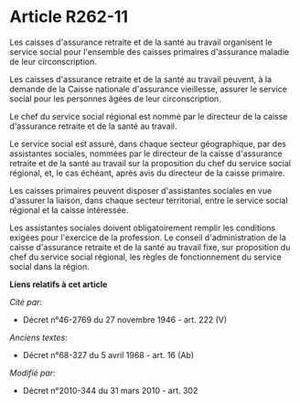 # Article R262-11

Les caisses d'assurance retraite et de la santé au travail organisent le service social pour l'ensemble des caisses primaires
d'assurance maladie de leur circonscription.

Les caisses d'assurance retraite et de la santé au travail peuvent, à la demande de la Caisse nationale d'assurance
vieillesse, assurer le service social pour les personnes âgées de leur circonscription.

Le chef du service social régional est nommé par le directeur de la caisse d'assurance retraite et de la santé au travail.

Le service social est assuré, dans chaque secteur géographique, par des assistantes sociales, nommées par le directeur de la
caisse d'assurance retraite et de la santé au travail sur la proposition du chef du service social régional, et, le cas
échéant, après avis du directeur de la caisse primaire.

Les caisses primaires peuvent disposer d'assistantes sociales en vue d'assurer la liaison, dans chaque secteur territorial,
entre le service social régional et la caisse intéressée.

Les assistantes sociales doivent obligatoirement remplir les conditions exigées pour l'exercice de la profession. Le conseil
d'administration de la caisse d'assurance retraite et de la santé au travail fixe, sur proposition du chef du service social
régional, les règles de fonctionnement du service social dans la région.

**Liens relatifs à cet article**

_Cité par_:

  - Décret n°46-2769 du 27 novembre 1946 - art. 222 (V)

_Anciens textes_:

  - Décret n°68-327 du 5 avril 1968 - art. 16 (Ab)

_Modifié par_:

  - Décret n°2010-344 du 31 mars 2010 - art. 302
